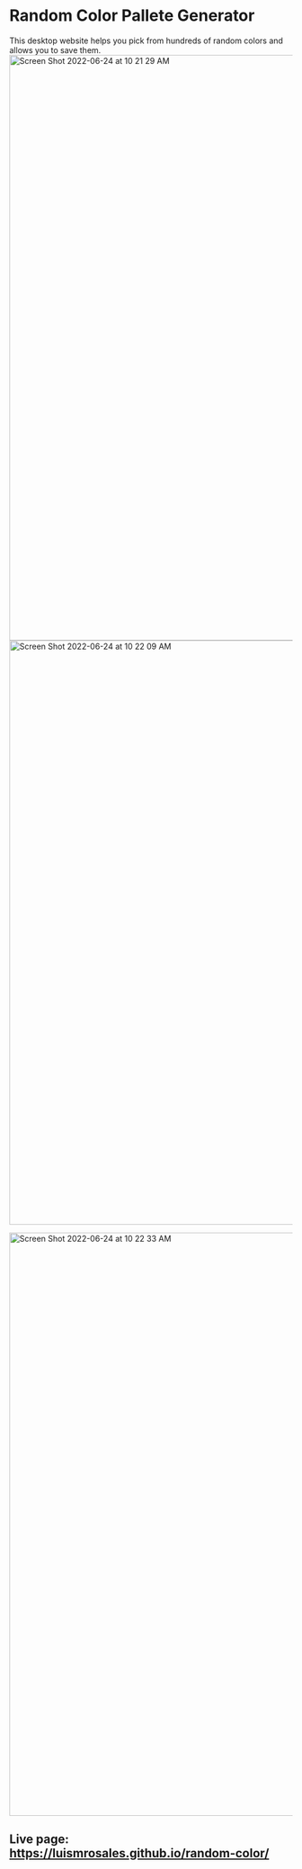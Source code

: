 # Random Color Pallete Generator

This desktop website helps you pick from hundreds of random colors and allows you to save them.
<img width="1041" alt="Screen Shot 2022-06-24 at 10 21 29 AM" src="https://user-images.githubusercontent.com/82245627/175559636-684782b6-288c-48dd-9563-e1d7b24dc361.png">
<img width="1039" alt="Screen Shot 2022-06-24 at 10 22 09 AM" src="https://user-images.githubusercontent.com/82245627/175559644-937c5ffa-fb66-48e9-8459-7ab54f576c68.png">

<img width="1037" alt="Screen Shot 2022-06-24 at 10 22 33 AM" src="https://user-images.githubusercontent.com/82245627/175559661-c9302ab6-47a3-414e-92b0-257d4a318881.png">

## Live page: https://luismrosales.github.io/random-color/

